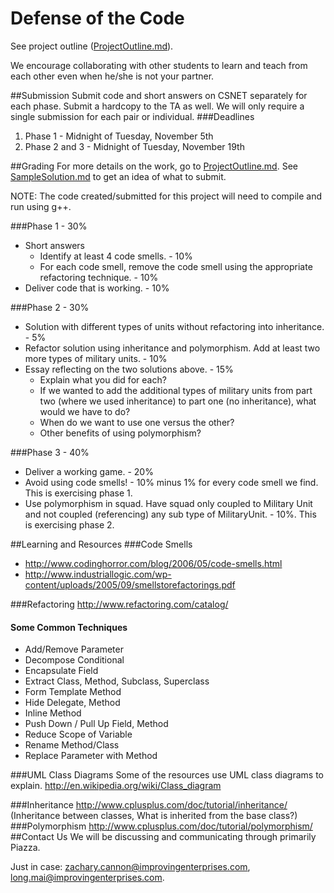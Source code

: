 Defense of the Code
================
See project outline ([ProjectOutline.md](ProjectOutline.md)).

We encourage collaborating with other students to learn and teach from each other even when he/she is not your partner. 

##Submission
Submit code and short answers on CSNET separately for each phase. Submit a hardcopy to the TA as well. 
We will only require a single submission for each pair or individual.
###Deadlines
1. Phase 1 - Midnight of Tuesday, November 5th
2. Phase 2 and 3 - Midnight of Tuesday, November 19th

##Grading
For more details on the work, go to [ProjectOutline.md](ProjectOutline.md).
See [SampleSolution.md](SampleSolution.md) to get an idea of what to submit.

NOTE: The code created/submitted for this project will need to compile and run using g++.

###Phase 1 - 30%
- Short answers 
  - Identify at least 4 code smells. - 10%
  - For each code smell, remove the code smell using the appropriate refactoring technique. - 10%
- Deliver code that is working. - 10%

###Phase 2 - 30%
- Solution with different types of units without refactoring into inheritance. - 5%
- Refactor solution using inheritance and polymorphism. Add at least two more types of military units. - 10%
- Essay reflecting on the two solutions above. - 15%
  - Explain what you did for each?
  - If we wanted to add the additional types of military units from part two (where we used inheritance) to part one (no inheritance), what would we have to do?
  - When do we want to use one versus the other?
  - Other benefits of using polymorphism?

###Phase 3 - 40%
- Deliver a working game. - 20%
- Avoid using code smells! - 10% minus 1% for every code smell we find. This is exercising phase 1.
- Use polymorphism in squad. Have squad only coupled to Military Unit and not coupled (referencing) any sub type of MilitaryUnit. - 10%. This is exercising phase 2.

##Learning and Resources
###Code Smells
- http://www.codinghorror.com/blog/2006/05/code-smells.html
- http://www.industriallogic.com/wp-content/uploads/2005/09/smellstorefactorings.pdf

###Refactoring
http://www.refactoring.com/catalog/

#### Some Common Techniques
- Add/Remove Parameter
- Decompose Conditional
- Encapsulate Field
- Extract Class, Method, Subclass, Superclass
- Form Template Method
- Hide Delegate, Method
- Inline Method
- Push Down / Pull Up Field, Method
- Reduce Scope of Variable
- Rename Method/Class
- Replace Parameter with Method

###UML Class Diagrams
Some of the resources use UML class diagrams to explain.
http://en.wikipedia.org/wiki/Class_diagram

###Inheritance
http://www.cplusplus.com/doc/tutorial/inheritance/
(Inheritance between classes, What is inherited from the base class?)
###Polymorphism
http://www.cplusplus.com/doc/tutorial/polymorphism/
##Contact Us
We will be discussing and communicating through primarily Piazza.

Just in case: zachary.cannon@improvingenterprises.com, long.mai@improvingenterprises.com.
